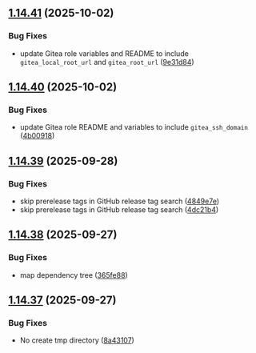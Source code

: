## [1.14.41](https://github.com/arpanrec/arpanrec.nebula/compare/1.14.40...1.14.41) (2025-10-02)


### Bug Fixes

* update Gitea role variables and README to include `gitea_local_root_url` and `gitea_root_url` ([9e31d84](https://github.com/arpanrec/arpanrec.nebula/commit/9e31d84fdc5732afe08b7ece526fe19f8a0508aa))

## [1.14.40](https://github.com/arpanrec/arpanrec.nebula/compare/1.14.39...1.14.40) (2025-10-02)


### Bug Fixes

* update Gitea role README and variables to include `gitea_ssh_domain` ([4b00918](https://github.com/arpanrec/arpanrec.nebula/commit/4b00918bde64d44c0e8c6ce019123d335e557df7))

## [1.14.39](https://github.com/arpanrec/arpanrec.nebula/compare/1.14.38...1.14.39) (2025-09-28)


### Bug Fixes

* skip prerelease tags in GitHub release tag search ([4849e7e](https://github.com/arpanrec/arpanrec.nebula/commit/4849e7e927462ab3d42f69449886377c8e10050d))
* skip prerelease tags in GitHub release tag search ([4dc21b4](https://github.com/arpanrec/arpanrec.nebula/commit/4dc21b48dd178cc162d82ba9010269a320507e6c))

## [1.14.38](https://github.com/arpanrec/arpanrec.nebula/compare/1.14.37...1.14.38) (2025-09-27)


### Bug Fixes

* map dependency tree ([365fe88](https://github.com/arpanrec/arpanrec.nebula/commit/365fe882a20efcfc2249f051995ba6af2f9bda57))

## [1.14.37](https://github.com/arpanrec/arpanrec.nebula/compare/1.14.36...1.14.37) (2025-09-27)


### Bug Fixes

* No create tmp directory ([8a43107](https://github.com/arpanrec/arpanrec.nebula/commit/8a431074ba8aa22a1fbb599c1358f8b36bff7282))
